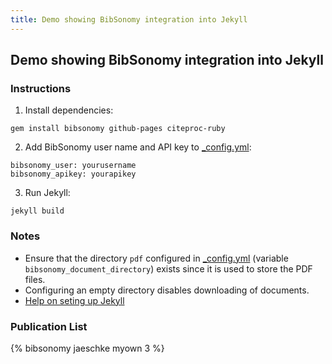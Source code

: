 ```yaml
---
title: Demo showing BibSonomy integration into Jekyll
---
```


## Demo showing BibSonomy integration into Jekyll

### Instructions

1. Install dependencies:
```
gem install bibsonomy github-pages citeproc-ruby
```

2. Add BibSonomy user name and API key to [_config.yml](_config.yml):
```
bibsonomy_user: yourusername
bibsonomy_apikey: yourapikey
```

3. Run Jekyll:
```
jekyll build
```

### Notes

- Ensure that the directory `pdf` configured in
  [_config.yml](config.yml) (variable `bibsonomy_document_directory`)
  exists since it is used to store the PDF files.
- Configuring an empty directory disables downloading of documents.
- [Help on seting up Jekyll](https://help.github.com/articles/setting-up-your-github-pages-site-locally-with-jekyll/)

### Publication List

{% bibsonomy jaeschke myown 3 %}



